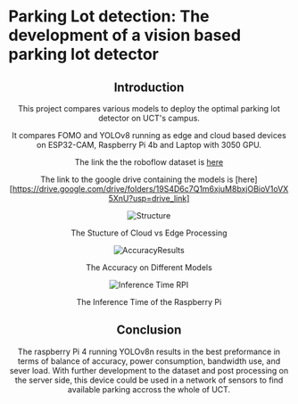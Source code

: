 # Parking Lot detection: The development of a vision based parking lot detector
<div align="center">

## Introduction  
This project compares various models to deploy the optimal parking lot detector on UCT's campus.

It compares FOMO and YOLOv8 running as edge and cloud based devices on ESP32-CAM, Raspberry Pi 4b and Laptop with 3050 GPU.

The link the the roboflow dataset is [here](https://app.roboflow.com/parkinglotdataset/mergedparkingdataset/16)

The link to the google drive containing the models is [here][https://drive.google.com/drive/folders/19S4D6c7Q1m6xjuM8bxjOBioV1oVX5XnU?usp=drive_link]
<div>



![Structure](https://github.com/user-attachments/assets/bbf294a9-e7f5-46d2-a8d2-d93d0a577348)
<div align="center">The Stucture of Cloud vs Edge Processing<div>


![AccuracyResults](https://github.com/user-attachments/assets/9faee921-4a49-4229-8ccd-dbde98d9c393)
<div align="center">The Accuracy on Different Models<div>


![Inference Time RPI](https://github.com/user-attachments/assets/e79fa0ae-4d54-4c87-892f-431203370a57)
<div align="center">The Inference Time of the Raspberry Pi<div>

## Conclusion

The raspberry Pi 4 running YOLOv8n results in the best preformance in terms of balance of accuracy, power consumption, bandwidth use, and sever load.
With further development to the dataset and post processing on the server side, this device could be used in a network of sensors to find available parking accross the whole of UCT.


